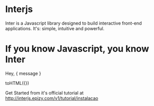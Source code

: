# Interjs
Inter is a Javascript library designed to build interactive front-end applications.
It's: simple, intuitive and powerful.

# If you know Javascript, you know Inter

<div id="exemple">
  <p>Hey, { message }</p>
</div>

toHTML({})

Get Started from it's official tutorial at http://interjs.epizy.com/v1/tutorial/instalacao

